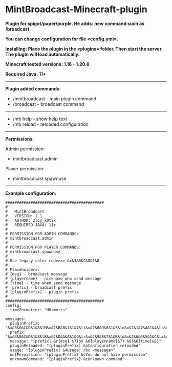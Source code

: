 # MintBroadcast-Minecraft-plugin
**Plugin for spigot/paper/purple. He adds: new command such as /broadcast.**

**You can change configuration for file «config.yml».**

**Installing: Place the plugin in the «plugins» folder. Then start the server. The plugin will load automatically.**

**Minecraft tested versions: 1.16 - 1.20.6**

**Required Java: 11+**
___
**Plugin added commands:**
* /mintbroadcast - main plugin command
* /broadcast - broadcast command
---
* /mb help - show help text
* /mb reload - reloaded configuration
---
**Permissions:**

Admin permission:

* mintbroadcast.admin

Player permission:

* mintbroadcast.spawnuse

---

**Example configuration:**

```
###########################################
#
#   MintBroadcast
#   VERSION: 1.1
#   AUTHOR: Zloy_k0tik
#   REQUIRED JAVA: 11+
#
# PERMISSION FOR ADMIN COMMANDS:
# mintbroadcast.admin
#
# PERMISSION FOR PLAYER COMMANDS:
# mintbroadcast.spawnuse
#
# Use legacy color code>>> &x&3&0&C&D&1&8
#
# Placeholders:
# {msg} - broadcast message
# {playername} - nickname who send message
# {time} - time when send message
# [prefix] - broadcast prefix
# [pluginPrefix] - plugin prefix
#
###########################################
config:
  timeFormatter: "HH:mm:ss"

messages:
  pluginPrefix: "&x&3&0&C&D&1&8&lM&x&2&B&B&1&1&7&li&x&2&6&9&6&1&5&ln&x&2&1&7&A&1&4&lt&x&2&D&2&D&2&D&lBroadcast&7>&f"
  prefix: "&x&3&0&C&D&1&8&lB&x&2&D&A&A&1&9&lr&x&2&9&8&7&1&B&lo&x&2&6&6&5&1&C&la&x&2&2&4&2&1&E&ld&x&1&F&1&F&1&F&lc&x&1&F&1&F&1&F&la&x&1&F&1&F&1&F&ls&x&1&F&1&F&1&F&lt&7>&f"
  message: "[prefix] &r{msg} &7(by &6{playername}&7) &8(&6{time}&8)"
  pluginReloaded: "[pluginPrefix] &aConfiguration reloaded"
  usage: "[pluginPrefix] &4Usage: /bc <message>"
  notPermission: "[pluginPrefix] &cYou do not have permission"
  unknownCommand: "[pluginPrefix] &cUnknown command"
  ```
